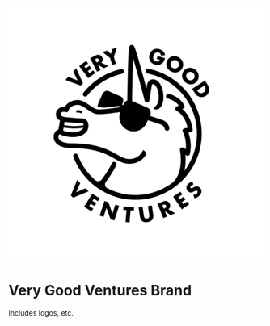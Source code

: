 [![Very Good Ventures](https://github.com/VGVentures/Very-Good-Brand/raw/main/logos/icon-unicorn/unicorn-vgv-black-inset-github.png)](https://verygood.ventures)

# Very Good Ventures Brand

Includes logos, etc.
